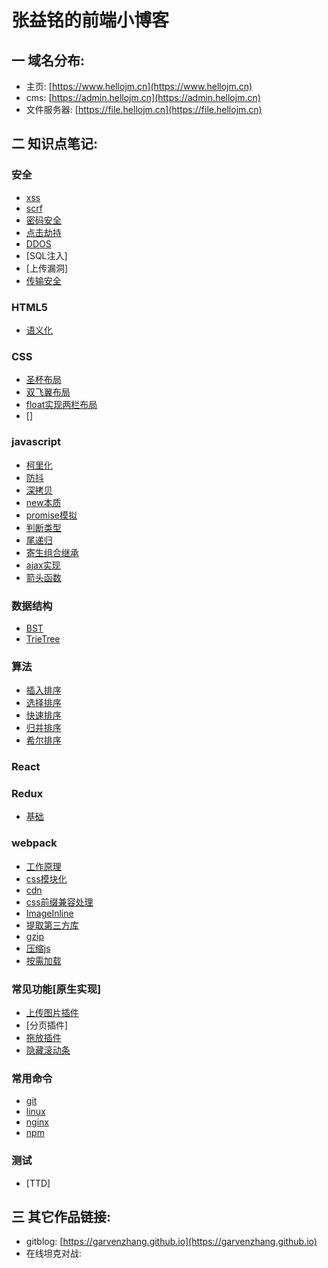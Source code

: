 # 张益铭的前端小博客

## 一 域名分布:

+ 主页: [https://www.hellojm.cn](https://www.hellojm.cn)
+ cms: [https://admin.hellojm.cn](https://admin.hellojm.cn)
+ 文件服务器: [https://file.hellojm.cn](https://file.hellojm.cn)

## 二 知识点笔记:

### 安全

+ [xss](./client/lib/security.js)
+ [scrf](./client/Admin/containers/Login/index.jsx)
+ [密码安全](./client/Admin/containers/Login/index.jsx)
+ [点击劫持](./server/app-myblog.base.js)
+ [DDOS](./server/app-myblog.base.js)
+ [SQL注入]
+ [上传漏洞]
+ [传输安全](../blog-file/app-fileServer.js)

### HTML5

+ [语义化](./client/User/containers/Article/index.jsx)

### CSS

+ [圣杯布局](./client/User/containers/Article/index.css)
+ [双飞翼布局](./client/User/containers/Article/index.css)
+ [float实现两栏布局](./client/User/containers/Article/index.css)
+ []

### javascript

+ [柯里化](./client/lib/curring.js)
+ [防抖](./client/lib/debounce.js)
+ [深拷贝](./client/lib/deepCopy.js)
+ [new本质](./client/lib/new.js)
+ [promise模拟](./client/lib/promise.js)
+ [判断类型](./client/lib/type.js)
+ [尾递归](./client/lib/fibonacci.js)
+ [寄生组合继承](./client/lib/inheritPrototype.js)
+ [ajax实现](./client/fetch/ajax.js)
+ [箭头函数](./client/Admin/containers/Info/index.jsx)

### 数据结构

+ [BST](./client/lib/bst.js)
+ [TrieTree](./client/Admin/containers/Info/trieTree.js)

### 算法

+ [插入排序](./client/Admin/containers/GeneralCatalogue/sort.js)
+ [选择排序](./client/Admin/containers/GeneralCatalogue/sort.js)
+ [快速排序](./client/Admin/containers/GeneralCatalogue/sort.js)
+ [归并排序](./client/Admin/containers/GeneralCatalogue/sort.js)
+ [希尔排序](./client/Admin/containers/GeneralCatalogue/sort.js)

### React

### Redux

+ [基础](./client/User/redux/reducers/Popup.js)

### webpack

+ [工作原理](./build/webpack.config.base.js)
+ [css模块化](./build/webpack.config.base.js)
+ [cdn](./build/webpack.config.base.js)
+ [css前缀兼容处理](./build/webpack.config.base.js)
+ [ImageInline](./build/webpack.config.base.js)
+ [提取第三方库](./build/webpack.config.dll.js)
+ [gzip](./build/webpack.config.prod.js)
+ [压缩js](./build/webpack.config.prod.js)
+ [按需加载](./client/Admin/router/index.jsx)

### 常见功能[原生实现]

+ [上传图片插件](./client/Admin/components/Upload/index.jsx)
+ [分页插件]
+ [拖放插件](./client/User/components/Popup/index.jsx)
+ [隐藏滚动条](./client/static/styles/index.css)

### 常用命令

+ [git](./doc/git.md)
+ [linux](./doc/linux.md)
+ [nginx](./doc/nginx.md)
+ [npm](./doc/npm.md)

### 测试

+ [TTD]

## 三 其它作品链接:

+ gitblog: [https://garvenzhang.github.io](https://garvenzhang.github.io)
+ 在线坦克对战: 
